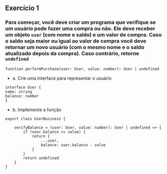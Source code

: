 ## Exercício 1

### Para começar, você deve criar um programa que verifique se um usuário pode fazer uma compra ou não. Ele deve receber um objeto `user` (com nome e saldo) e um valor de compra. Caso o saldo seja maior ou igual ao valor de compra você deve retornar um novo usuário (com o mesmo nome e o saldo atualizado depois da compra). Caso contrário, retorne `undefined`

```tsx
function performPurchase(user: User, value: number): User | undefined 
```

* a. Crie uma interface para representar o usuário

```tsx
interface User {
name: string
balance: number
}
 ```

* b. Implemente  a função

```tsx
export class UserBusiness {

    verifyBalance = (user: User, value: number): User | undefined => {
        if (user.balance >= value) {
            return {
                ...user,
                balance: user.balance - value
            }
        }
        return undefined
    }
}
```